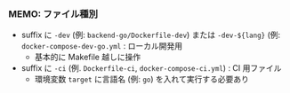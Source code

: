 ### MEMO: ファイル種別

* suffix に `-dev` (例: `backend-go/Dockerfile-dev`) または `-dev-${lang}` (例: `docker-compose-dev-go.yml` : ローカル開発用
    * 基本的に Makefile 越しに操作
* suffix に `-ci` (例.  `Dockerfile-ci`, `docker-compose-ci.yml`) : CI 用ファイル
    * 環境変数 `target` に言語名 (例: `go`) を入れて実行する必要あり

